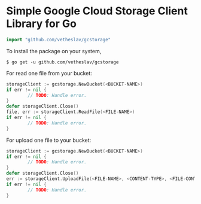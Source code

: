 # Simple Google Cloud Storage Client Library for Go


```go
import "github.com/vetheslav/gcstorage"
```

To install the package on your system,

```
$ go get -u github.com/vetheslav/gcstorage
```

For read one file from your bucket:

```go
storageClient := gcstorage.NewBucket(<BUCKET-NAME>)
if err != nil {
		// TODO: Handle error.
}
defer storageClient.Close()
file, err := storageClient.ReadFile(<FILE-NAME>)
if err != nil {
		// TODO: Handle error.
}
```

For upload one file to your bucket:

```go
storageClient := gcstorage.NewBucket(<BUCKET-NAME>)
if err != nil {
		// TODO: Handle error.
}
defer storageClient.Close()
err := storageClient.UploadFile(<FILE-NAME>, <CONTENT-TYPE>, <FILE-CONTENT>)
if err != nil {
		// TODO: Handle error.
}
```
